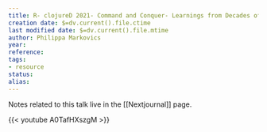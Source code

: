 ```yaml
---
title: R- clojureD 2021- Command and Conquer- Learnings from Decades of Code Editing by Philippa Markovics
creation date: $=dv.current().file.ctime
last modified date: $=dv.current().file.mtime
author: Philippa Markovics
year: 
reference: 
tags:
- resource
status: 
alias: 
---
```

Notes related to this talk live in the [[Nextjournal]] page.

{{< youtube A0TafHXszgM >}}